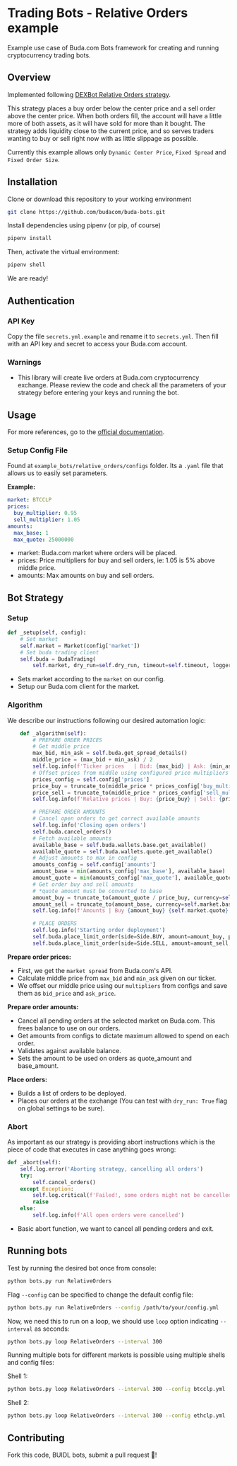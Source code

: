 # Trading Bots - Relative Orders example

Example use case of Buda.com Bots framework for creating and running cryptocurrency trading bots.

## Overview

Implemented following [DEXBot Relative Orders strategy](https://github.com/Codaone/DEXBot/wiki/The-Relative-Orders-strategy).

This strategy places a buy order below the center price and a sell order above the center price. When both orders fill, the account will have a little more of both assets, as it will have sold for more than it bought. The strategy adds liquidity close to the current price, and so serves traders wanting to buy or sell right now with as little slippage as possible.

Currently this example allows only `Dynamic Center Price`, `Fixed Spread` and `Fixed Order Size`.

## Installation

Clone or download this repository to your working environment

```bash
git clone https://github.com/budacom/buda-bots.git
```

Install dependencies using pipenv (or pip, of course)

```bash
pipenv install
```

Then, activate the virtual environment:

```bash
pipenv shell
```

We are ready!

## Authentication

### API Key

Copy the file `secrets.yml.example` and rename it to `secrets.yml`. Then fill with an API key and secret to access your Buda.com account.

### Warnings

- This library will create live orders at Buda.com cryptocurrency exchange. Please review the code and check all the parameters of your strategy before entering your keys and running the bot.

## Usage

For more references, go to the [official documentation](https://github.com/budacom/trading-bots/blob/master/README.md).

### Setup Config File

Found at `example_bots/relative_orders/configs` folder. Its a `.yaml` file that allows us to easily set parameters.

**Example:**

```yml
market: BTCCLP
prices:
  buy_multiplier: 0.95
  sell_multiplier: 1.05
amounts:
  max_base: 1
  max_quote: 25000000
```

- market: Buda.com market where orders will be placed.
- prices: Price multipliers for buy and sell orders, ie: 1.05 is 5% above middle price.
- amounts: Max amounts on buy and sell orders.

## Bot Strategy

### Setup

```python
def _setup(self, config):
    # Set market
    self.market = Market(config['market'])
    # Set buda trading client
    self.buda = BudaTrading(
        self.market, dry_run=self.dry_run, timeout=self.timeout, logger=self.log, store=self.store)
```

- Sets market according to the `market` on our config.
- Setup our Buda.com client for the market.

### Algorithm

We describe our instructions following our desired automation logic:

```python
    def _algorithm(self):
        # PREPARE ORDER PRICES
        # Get middle price
        max_bid, min_ask = self.buda.get_spread_details()
        middle_price = (max_bid + min_ask) / 2
        self.log.info(f'Ticker prices   | Bid: {max_bid} | Ask: {min_ask} | Middle: {middle_price}')
        # Offset prices from middle using configured price multipliers
        prices_config = self.config['prices']
        price_buy = truncate_to(middle_price * prices_config['buy_multiplier'], currency=self.market.quote)
        price_sell = truncate_to(middle_price * prices_config['sell_multiplier'], currency=self.market.quote)
        self.log.info(f'Relative prices | Buy: {price_buy} | Sell: {price_sell}')

        # PREPARE ORDER AMOUNTS
        # Cancel open orders to get correct available amounts
        self.log.info('Closing open orders')
        self.buda.cancel_orders()
        # Fetch available amounts
        available_base = self.buda.wallets.base.get_available()
        available_quote = self.buda.wallets.quote.get_available()
        # Adjust amounts to max in config
        amounts_config = self.config['amounts']
        amount_base = min(amounts_config['max_base'], available_base)
        amount_quote = min(amounts_config['max_quote'], available_quote)
        # Get order buy and sell amounts
        # *quote amount must be converted to base
        amount_buy = truncate_to(amount_quote / price_buy, currency=self.market.base)
        amount_sell = truncate_to(amount_base, currency=self.market.base)
        self.log.info(f'Amounts | Buy {amount_buy} {self.market.quote} | Sell {amount_sell} {self.market.base}')

        # PLACE ORDERS
        self.log.info('Starting order deployment')
        self.buda.place_limit_order(side=Side.BUY, amount=amount_buy, price=price_buy)
        self.buda.place_limit_order(side=Side.SELL, amount=amount_sell, price=price_sell)
```

**Prepare order prices:**

- First, we get the `market spread` from Buda.com's API.
- Calculate middle price from `max_bid` and `min_ask` given on our ticker.
- We offset our middle price using our `multipliers` from configs and save them as `bid_price` and `ask_price`.

**Prepare order amounts:**

- Cancel all pending orders at the selected market on Buda.com. This frees balance to use on our orders.
- Get amounts from configs to dictate maximum allowed to spend on each order.
- Validates against available balance.
- Sets the amount to be used on orders as quote_amount and base_amount.

**Place orders:**

- Builds a list of orders to be deployed.
- Places our orders at the exchange (You can test with `dry_run: True` flag on global settings to be sure).

### Abort

As important as our strategy is providing abort instructions which is the piece of code that executes in case anything goes wrong:

```python
def _abort(self):
    self.log.error('Aborting strategy, cancelling all orders')
    try:
        self.cancel_orders()
    except Exception:
        self.log.critical(f'Failed!, some orders might not be cancelled')
        raise
    else:
        self.log.info(f'All open orders were cancelled')
```

- Basic abort function, we want to cancel all pending orders and exit.

## Running bots

Test by running the desired bot once from console:

```bash
python bots.py run RelativeOrders
```

Flag `--config` can be specified to change the default config file:

```bash
python bots.py run RelativeOrders --config /path/to/your/config.yml
```

Now, we need this to run on a loop, we should use `loop` option indicating `--interval` as seconds:

```bash
python bots.py loop RelativeOrders --interval 300
```

Running multiple bots for different markets is possible using multiple shells and config files:

Shell 1:

```bash
python bots.py loop RelativeOrders --interval 300 --config btcclp.yml
```

Shell 2:

```bash
python bots.py loop RelativeOrders --interval 300 --config ethclp.yml
```

## Contributing

Fork this code, BUIDL bots, submit a pull request :muscle:!
